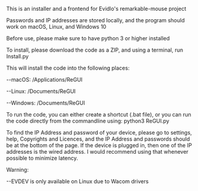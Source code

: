 This is an installer and a frontend for Evidlo's remarkable-mouse project

Passwords and IP addresses are stored locally, and the program should work on macOS, Linux, and Windows 10

Before use, please make sure to have python 3 or higher installed

To install, please download the code as a ZIP, and using a terminal, run Install.py

This will install the code into the following places:

--macOS: /Applications/ReGUI
 
--Linux: /Documents/ReGUI
  
--Windows: /Documents/ReGUI

To run the code, you can either create a shortcut (.bat file), or you can run the code directly from the commandline using: 
  python3 ReGUI.py

To find the IP Address and password of your device, please go to settings, help, Copyrights and Licences, and the IP Address and passwords should be at the bottom of the page. If the device is plugged in, then one of the IP addresses is the wired address. I would recommend using that whenever possible to minimize latency.

Warning: 

--EVDEV is only available on Linux due to Wacom drivers
